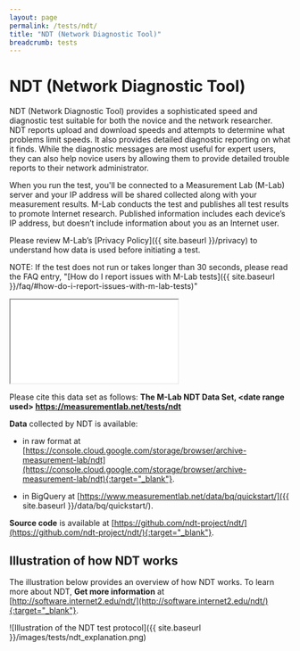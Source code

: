 ```yaml
---
layout: page
permalink: /tests/ndt/
title: "NDT (Network Diagnostic Tool)"
breadcrumb: tests
---
```


# NDT (Network Diagnostic Tool)

NDT (Network Diagnostic Tool) provides a sophisticated speed and diagnostic test suitable for both the novice and the network researcher. NDT reports upload and download speeds and attempts to determine what problems limit speeds. It also provides detailed diagnostic reporting on what it finds. While the diagnostic messages are most useful for expert users, they can also help novice users by allowing them to provide detailed trouble reports to their network administrator.

When you run the test, you'll be connected to a Measurement Lab (M-Lab) server and your IP address will be shared collected along with your measurement results. M-Lab conducts the test and publishes all test results to promote Internet research. Published information includes each device’s IP address, but doesn’t include information about you as an Internet user.

Please review M-Lab’s [Privacy Policy]({{ site.baseurl }}/privacy) to understand how data is used before initiating a test.

NOTE: If the test does not run or takes longer than 30 seconds, please read the FAQ entry, "[How do I report issues with M-Lab tests]({{ site.baseurl }}/faq/#how-do-i-report-issues-with-m-lab-tests)"

<div class="embed-responsive embed-responsive-4by3 ndt-iframe"><iframe src="{{ site.baseurl }}/p/ndt-ws.html" align="middle" class="embed-responsive-item"></iframe></div>

Please cite this data set as follows: **The M-Lab NDT Data Set, &lt;date range used&gt; https://measurementlab.net/tests/ndt**

**Data** collected by NDT is available:

* in raw format at [https://console.cloud.google.com/storage/browser/archive-measurement-lab/ndt](https://console.cloud.google.com/storage/browser/archive-measurement-lab/ndt){:target="_blank"}.

* in BigQuery at [https://www.measurementlab.net/data/bq/quickstart/]({{ site.baseurl }}/data/bq/quickstart/).

**Source code** is available at [https://github.com/ndt-project/ndt/](https://github.com/ndt-project/ndt/){:target="_blank"}.

## Illustration of how NDT works

The illustration below provides an overview of how NDT works. To learn more about NDT, **Get more information** at [http://software.internet2.edu/ndt/](http://software.internet2.edu/ndt/){:target="_blank"}.

![Illustration of the NDT test protocol]({{ site.baseurl }}/images/tests/ndt_explanation.png)
